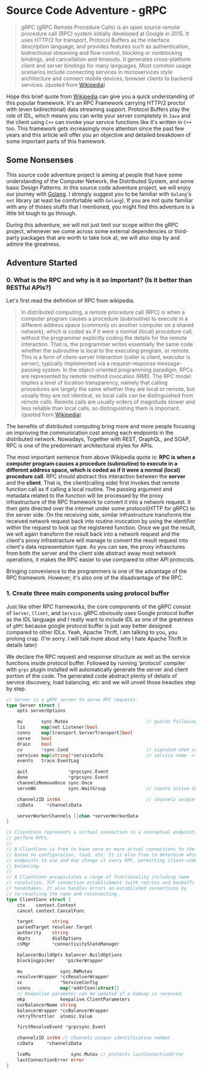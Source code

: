 # Source Code Adventure - gRPC

> gRPC (gRPC Remote Procedure Calls) is an open source remote procedure call (RPC) system initially developed at Google in 2015. It uses HTTP/2 for transport, Protocol Buffers as the interface description language, and provides features such as authentication, bidirectional streaming and flow control, blocking or nonblocking bindings, and cancellation and timeouts. It generates cross-platform client and server bindings for many languages. Most common usage scenarios include connecting services in microservices style architecture and connect mobile devices, browser clients to backend services.
> (quoted from [Wikipedia](https://en.wikipedia.org/wiki/GRPC))

Hope this brief quote from [Wikipedia](https://en.wikipedia.org/wiki/GRPC) can give you a quick understanding of this popular framework. It's an RPC Framework carrying HTTP/2 proctol with (even bidirectional) data streaming support. Protocol Buffers play the role of IDL, which means you can write your server completely in `Java` and the client using `C++` can invoke your service functions like it's written in `C++` too. This framework gets increasingly more attention since the past few years and this article will offer you an objective and detailed breakdown of some important parts of this framework.

## Some Nonsenses

This source code adventure project is aiming at people that have some understanding of the Computer Network, the Distributed System, and some basic Design Patterns. In this source code adventure project, we will enjoy our journey with [Golang](https://golang.org/). I strongly suggest you to be familiar with `Golang`'s `net` library (at least be comfortable with `Golang`). If you are not quite familiar with any of thoses stuffs that I mentioned, you might find this adventure is a little bit tough to go through.

During this adventure, we will not just limit our scope within the gRPC project, whenever we come across some external dependencies or third-party packages that are worth to take look at, we will also stop by and admire the greatness.

## Adventure Started

### 0. What is the RPC and why is it so important? (Is it better than RESTful APIs?)

Let's first read the definition of RPC from wikipedia.

> In distributed computing, a remote procedure call (RPC) is when a computer program causes a procedure (subroutine) to execute in a different address space (commonly on another computer on a shared network), which is coded as if it were a normal (local) procedure call, without the programmer explicitly coding the details for the remote interaction. That is, the programmer writes essentially the same code whether the subroutine is local to the executing program, or remote. This is a form of client–server interaction (caller is client, executor is server), typically implemented via a request–response message-passing system. In the object-oriented programming paradigm, RPCs are represented by remote method invocation (RMI). The RPC model implies a level of location transparency, namely that calling procedures are largely the same whether they are local or remote, but usually they are not identical, so local calls can be distinguished from remote calls. Remote calls are usually orders of magnitude slower and less reliable than local calls, so distinguishing them is important.
> (quoted from [Wikipedia](https://en.wikipedia.org/wiki/Remote_procedure_call))

The benefits of distributed computing bring more and more people focusing on improving the communication cost among each endpoints in the distributed network. Nowadays, Together with REST, GraphQL, and SOAP, RPC is one of the predominant architectural styles for APIs. 

The most important sentence from above Wikipedia quote is: **RPC is when a computer program causes a procedure (subroutine) to execute in a different address space, which is coded as if it were a normal (local) procedure call**. RPC should abstract this interaction between the **server** and the **client**. That is, the client(calling side) first invokes that remote function call as if calling a local routine. The passing argument and metadata related to the function will be processed by the proxy infrastructure of the RPC framework to convert it into a network request. It then gets directed over the internet under some protocol(HTTP for gRPC) to the server side. On the receiving side, similar infrastructure transforms the received network request back into routine invocation by using the identifier within the request to look up the registered function. Once we got the result, we will again transform the result back into a network request and the client's proxy infrastracture will manage to convert the result request into client's data representation type. As you can see, the proxy infrasctures from both the server and the client side abstract away most network operations, it makes the RPC easier to use compared to other API protocols.

Bringing convenience to the programmers is one of the advantage of the RPC framework. However, it's also one of the disadvantage of the RPC.

### 1. Create three main components using protocol buffer

Just like other RPC frameworks, the core components of the gRPC consist of `Server`, `Client`, and `Service`. gRPC obviously uses Google protocol buffer as the IDL language and I really want to include IDL as one of the greatness of `gRPC` because google protocol buffer is just way better designed compared to other IDLs. Yeah, Apache Thrift, I am talking to you, you prolong crap. (I'm sorry. I will talk more about why I hate Apache Thrift in details later)

We declare the RPC request and  response structure as well as the service functions inside protocol buffer. Followed by running 'protocol' compiler with `grpc` plugin installed will automatically generate the server and client portion of the code. The generated code abstract plenty of details of service discovery, load balancing, etc and we will unveil those beauties step by step.



```go
// Server is a gRPC server to serve RPC requests.
type Server struct {
	opts serverOptions

	mu       sync.Mutex 							// guards following
	lis      map[net.Listener]bool
	conns    map[transport.ServerTransport]bool
	serve    bool
	drain    bool
	cv       *sync.Cond              				// signaled when connections close for GracefulStop
	services map[string]*serviceInfo 				// service name -> service info
	events   trace.EventLog

	quit               *grpcsync.Event
	done               *grpcsync.Event
	channelzRemoveOnce sync.Once
	serveWG            sync.WaitGroup 				// counts active Serve goroutines for GracefulStop

	channelzID int64 								// channelz unique identification number
	czData     *channelzData

	serverWorkerChannels []chan *serverWorkerData
}
```

```go
// ClientConn represents a virtual connection to a conceptual endpoint, to
// perform RPCs.
//
// A ClientConn is free to have zero or more actual connections to the endpoint
// based on configuration, load, etc. It is also free to determine which actual
// endpoints to use and may change it every RPC, permitting client-side load
// balancing.
//
// A ClientConn encapsulates a range of functionality including name
// resolution, TCP connection establishment (with retries and backoff) and TLS
// handshakes. It also handles errors on established connections by
// re-resolving the name and reconnecting.
type ClientConn struct {
	ctx    context.Context
	cancel context.CancelFunc

	target       string
	parsedTarget resolver.Target
	authority    string
	dopts        dialOptions
	csMgr        *connectivityStateManager

	balancerBuildOpts balancer.BuildOptions
	blockingpicker    *pickerWrapper

	mu              sync.RWMutex
	resolverWrapper *ccResolverWrapper
	sc              *ServiceConfig
	conns           map[*addrConn]struct{}
	// Keepalive parameter can be updated if a GoAway is received.
	mkp             keepalive.ClientParameters
	curBalancerName string
	balancerWrapper *ccBalancerWrapper
	retryThrottler  atomic.Value

	firstResolveEvent *grpcsync.Event

	channelzID int64 // channelz unique identification number
	czData     *channelzData

	lceMu               sync.Mutex // protects lastConnectionError
	lastConnectionError error
}
```